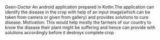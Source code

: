 Geen-Doctor
An android application prepared in Kotlin.The application can identify the disease in the crop with help of an input image(which can be taken from camera or given from gallery) and provides solutions to cure disease.
Motivation: This would help mostly the farmers of our country to know the disease their plant might be suffering and hence can provide with 
solutions accordingly before it destroys complete crop
